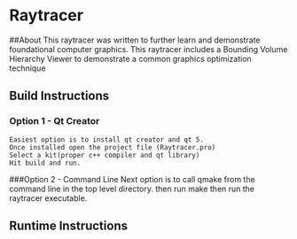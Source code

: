  # Raytracer
 ##About
    This raytracer was written to further learn and demonstrate foundational computer graphics.
    This raytracer includes a Bounding Volume Hierarchy Viewer to demonstrate a common graphics optimization technique

 ## Build Instructions
 ### Option 1 - Qt Creator
    Easiest option is to install qt creator and qt 5.
    Once installed open the project file (Raytracer.pro)
    Select a kit(proper c++ compiler and qt library)
    Hit build and run.

 ###Option 2 - Command Line
    Next option is to call qmake from the command line in the top level directory. 
    then run make
    then run the raytracer executable.

 ## Runtime Instructions
